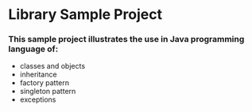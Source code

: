 # Library Sample Project

### This sample project illustrates the use in Java programming language of:

- classes and objects
- inheritance
- factory pattern
- singleton pattern
- exceptions